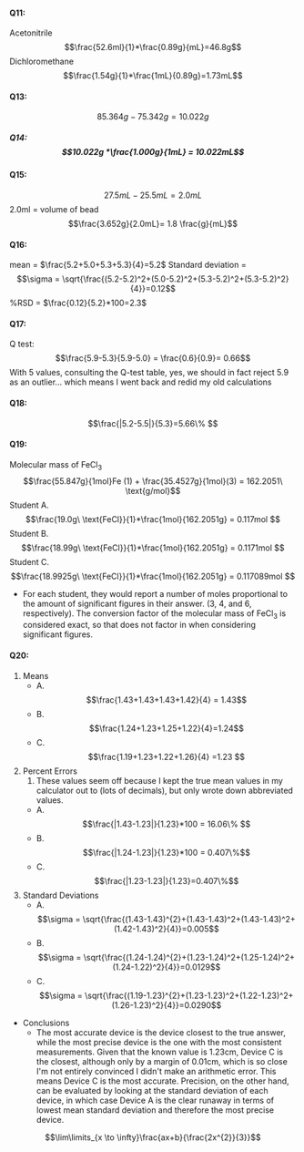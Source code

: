 #### Q11:
Acetonitrile
$$\frac{52.6ml}{1}*\frac{0.89g}{mL}=46.8g$$
Dichloromethane $$\frac{1.54g}{1}*\frac{1mL}{0.89g}=1.73mL$$
#### Q13:
$$85.364g - 75.342g = 10.022g$$
##### Q14:$$10.022g *\frac{1.000g}{1mL} = 10.022mL$$
#### Q15:
$$27.5mL - 25.5mL = 2.0mL $$ 2.0ml = volume of bead$$\frac{3.652g}{2.0mL}= 1.8 \frac{g}{mL}$$
#### Q16:
mean = $\frac{5.2+5.0+5.3+5.3}{4}=5.2$ 
Standard deviation = $$\sigma = \sqrt{\frac{(5.2-5.2)^2+(5.0-5.2)^2+(5.3-5.2)^2+(5.3-5.2)^2}{4}}=0.12$$
%RSD = $\frac{0.12}{5.2}*100=2.3$

#### Q17:
Q test: $$\frac{5.9-5.3}{5.9-5.0} = \frac{0.6}{0.9}= 0.66$$
With 5 values, consulting the Q-test table, yes, we should in fact reject 5.9 as an outlier... which means I went back and redid my old calculations
#### Q18:
$$\frac{|5.2-5.5|}{5.3}=5.66\% $$

#### Q19:
Molecular mass of FeCl<sub>3</sub>
$$\frac{55.847g}{1mol}Fe (1) + \frac{35.4527g}{1mol}(3) = 162.2051\ \text{g/mol}$$
Student A.
$$\frac{19.0g\  \text{FeCl}}{1}*\frac{1mol}{162.2051g} = 0.117mol $$
Student B.
$$\frac{18.99g\  \text{FeCl}}{1}*\frac{1mol}{162.2051g} = 0.1171mol $$
Student C. 
$$\frac{18.9925g\  \text{FeCl}}{1}*\frac{1mol}{162.2051g} = 0.117089mol $$


- For each student, they would report a number of moles proportional to the amount of significant figures in their answer. (3, 4, and 6, respectively). The conversion factor of the molecular mass of FeCl<sub>3</sub> is considered exact, so that does not factor in when considering significant figures.

#### Q20: 
1. Means
	- A. $$\frac{1.43+1.43+1.43+1.42}{4} = 1.43$$
	- B. $$\frac{1.24+1.23+1.25+1.22}{4}=1.24$$
	- C. $$\frac{1.19+1.23+1.22+1.26}{4} =1.23 $$
2. Percent Errors
	1. These values seem off because I kept the true mean values in my calculator out to (lots of decimals), but only wrote down abbreviated values. 
	- A. $$\frac{|1.43-1.23|}{1.23}*100 = 16.06\% $$
	- B.$$\frac{|1.24-1.23|}{1.23}*100 = 0.407\%$$
	- C. $$\frac{|1.23-1.23|}{1.23}=0.407\%$$
3. Standard Deviations
	- A. $$\sigma = \sqrt{\frac{(1.43-1.43)^{2}+(1.43-1.43)^2+(1.43-1.43)^2+(1.42-1.43)^2}{4}}=0.005$$
	- B. $$\sigma = \sqrt{\frac{(1.24-1.24)^{2}+(1.23-1.24)^2+(1.25-1.24)^2+(1.24-1.22)^2}{4}}=0.0129$$
	- C. $$\sigma = \sqrt{\frac{(1.19-1.23)^{2}+(1.23-1.23)^2+(1.22-1.23)^2+(1.26-1.23)^2}{4}}=0.0290$$
- Conclusions
	- The most accurate device is the device closest to the true answer, while the most precise device is the one with the most consistent measurements. Given that the known value is 1.23cm, Device C is the closest, although only by a margin of 0.01cm, which is so close I'm not entirely convinced I didn't make an arithmetic error. This means Device C is the most accurate. Precision, on the other hand, can be evaluated by looking at the standard deviation of each device, in which case Device A is the clear runaway in terms of lowest mean standard deviation and therefore the most precise device. 


$$\lim\limits_{x \to \infty}\frac{ax+b}{\frac{2x^{2}}{3}}$$

